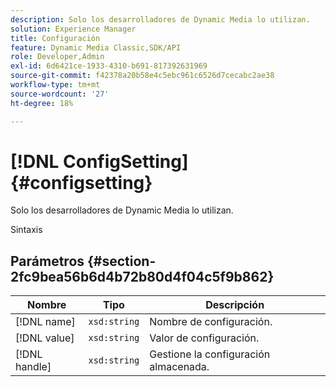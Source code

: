 ```yaml
---
description: Solo los desarrolladores de Dynamic Media lo utilizan.
solution: Experience Manager
title: Configuración
feature: Dynamic Media Classic,SDK/API
role: Developer,Admin
exl-id: 6d6421ce-1933-4310-b691-817392631969
source-git-commit: f42378a20b58e4c5ebc961c6526d7cecabc2ae38
workflow-type: tm+mt
source-wordcount: '27'
ht-degree: 18%

---
```


# [!DNL ConfigSetting]{#configsetting}

Solo los desarrolladores de Dynamic Media lo utilizan.

Sintaxis

## Parámetros {#section-2fc9bea56b6d4b72b80d4f04c5f9b862}

| Nombre | Tipo | Descripción |
|---|---|---|
| [!DNL name] | `xsd:string` | Nombre de configuración. |
| [!DNL value] | `xsd:string` | Valor de configuración. |
| [!DNL handle] | `xsd:string` | Gestione la configuración almacenada. |
